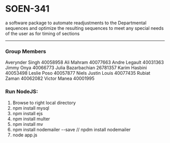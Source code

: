 # SOEN-341
a software package to automate readjustments to the Departmental sequences and optimize the resulting sequences to meet any special needs of the user as for timing of sections

***
### Group Members

Averynder Singh       40058958
Ali Mahram            40077663
Andre Legault         40031363
Jimmy Onya            40066773
Julia Bazarbachian    26781357
Karim Hasbini         40053498
Leslie Poso           40057877
Niels Justin Louis    40077435
Rubiat Zaman          40062082
Victor Manea          40001995

### Run NodeJS:
1.    Browse to right local directory
2.    npm install mysql
3.    npm install ejs
4.    npm install multer
5.    npm install mv
6.    npm install nodemailer --save // npdm install nodemailer
7.    node app.js
